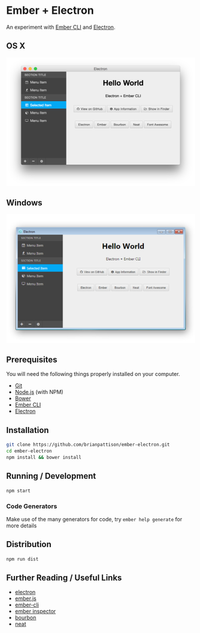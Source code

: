# Ember + Electron

An experiment with [Ember CLI](http://www.ember-cli.com/) and [Electron](http://electron.atom.io).

## OS X

![Screenshot](screenshot-osx.png)

## Windows

![Screenshot](screenshot-windows.png)

## Prerequisites

You will need the following things properly installed on your computer.

* [Git](http://git-scm.com/)
* [Node.js](http://nodejs.org/) (with NPM)
* [Bower](http://bower.io/)
* [Ember CLI](http://www.ember-cli.com/)
* [Electron](http://electron.atom.io)

## Installation

```bash
git clone https://github.com/brianpattison/ember-electron.git
cd ember-electron
npm install && bower install
```

## Running / Development

```bash
npm start
```

### Code Generators

Make use of the many generators for code, try `ember help generate` for more details

## Distribution

```bash
npm run dist
```

## Further Reading / Useful Links

* [electron](http://electron.atom.io)
* [ember.js](http://emberjs.com/)
* [ember-cli](http://www.ember-cli.com/)
* [ember inspector](https://chrome.google.com/webstore/detail/ember-inspector/bmdblncegkenkacieihfhpjfppoconhi)
* [bourbon](http://bourbon.io)
* [neat](http://neat.bourbon.io)
